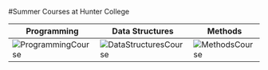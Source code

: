 #Summer Courses at Hunter College

|Programming|Data Structures|Methods|
|-----------|---------------|-------|
|![ProgrammingCourse](https://user-images.githubusercontent.com/45575196/180843356-7569dc29-9876-46d2-a2b4-efcec1aadb6e.png)|![DataStructuresCourse](https://user-images.githubusercontent.com/45575196/180843508-100bb283-4568-423d-87eb-4b2bdda133e8.png)|![MethodsCourse](https://user-images.githubusercontent.com/45575196/180843658-5560c372-18a7-4d1d-8646-729acf610825.png)|



